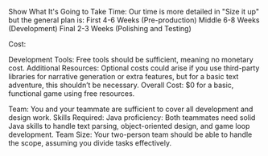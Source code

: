 Show What It's Going to Take
Time:
Our time is more detailed in "Size it up" but the general plan is:
First 4-6 Weeks (Pre-production)
Middle 6-8 Weeks (Development)
Final 2-3 Weeks (Polishing and Testing)


Cost:

Development Tools: Free tools should be sufficient, meaning no monetary cost.
Additional Resources: Optional costs could arise if you use third-party libraries for narrative generation or extra features, but for a basic text adventure, this shouldn’t be necessary.
Overall Cost: $0 for a basic, functional game using free resources.

Team:
You and your teammate are sufficient to cover all development and design work. 
Skills Required:
Java proficiency: Both teammates need solid Java skills to handle text parsing, object-oriented design, and game loop development.
Team Size: Your two-person team should be able to handle the scope, assuming you divide tasks effectively.

